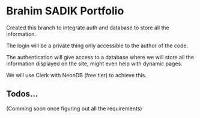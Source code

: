 # Brahim SADIK Portfolio


Created this branch to integrate auth and database to store all the information.

The login will be a private thing only accessible to the author of the code.

The authentication will give access to a database where we will store all the information displayed on the site, might even help with dynamic pages.

We will use Clerk with NeonDB (free tier) to achieve this.

## Todos...

(Comming soon once figuring out all the requirements)
